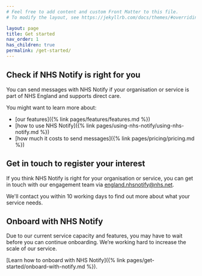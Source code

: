 ```yaml
---
# Feel free to add content and custom Front Matter to this file.
# To modify the layout, see https://jekyllrb.com/docs/themes/#overriding-theme-defaults

layout: page
title: Get started
nav_order: 1
has_children: true
permalink: /get-started/
---
```


## Check if NHS Notify is right for you

You can send messages with NHS Notify if your organisation or service is part of NHS England and supports direct care.

You might want to learn more about:

- [our features]({% link pages/features/features.md %})
- [how to use NHS Notify]({% link pages/using-nhs-notify/using-nhs-notify.md %})
- [how much it costs to send messages]({% link pages/pricing/pricing.md %})

## Get in touch to register your interest

If you think NHS Notify is right for your organisation or service, you can get in touch with our engagement team via <england.nhsnotify@nhs.net>.

We'll contact you within 10 working days to find out more about what your service needs.

## Onboard with NHS Notify

Due to our current service capacity and features, you may have to wait before you can continue onboarding. We’re working hard to increase the scale of our service.

[Learn how to onboard with NHS Notify]({% link pages/get-started/onboard-with-notify.md %}).
